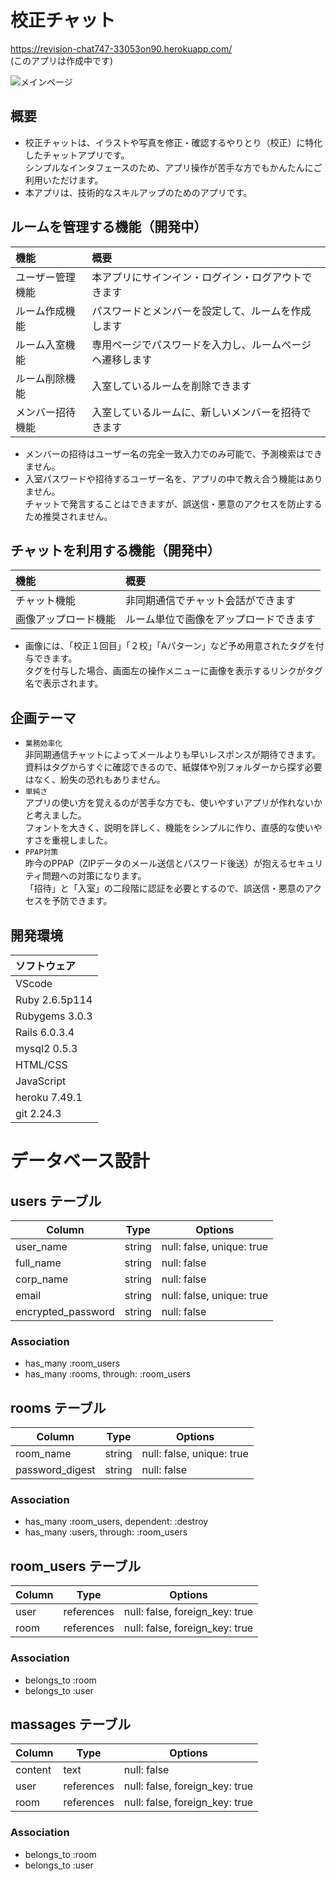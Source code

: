 # 校正チャット
https://revision-chat747-33053on90.herokuapp.com/  
(このアプリは作成中です)

![メインページ](https://user-images.githubusercontent.com/75772499/109477950-fd2d2780-7abb-11eb-97db-11ef2e3ca774.png)

## 概要
- 校正チャットは、イラストや写真を修正・確認するやりとり（校正）に特化したチャットアプリです。  
シンプルなインタフェースのため、アプリ操作が苦手な方でもかんたんにご利用いただけます。
- 本アプリは、技術的なスキルアップのためのアプリです。

## ルームを管理する機能（開発中）
| 機能 | 概要 |
| :--- | :--- |
| ユーザー管理機能 | 本アプリにサインイン・ログイン・ログアウトできます |
| ルーム作成機能 | パスワードとメンバーを設定して、ルームを作成します |
| ルーム入室機能 | 専用ページでパスワードを入力し、ルームページへ遷移します |
| ルーム削除機能 | 入室しているルームを削除できます |
| メンバー招待機能 | 入室しているルームに、新しいメンバーを招待できます |
- メンバーの招待はユーザー名の完全一致入力でのみ可能で、予測検索はできません。  
- 入室パスワードや招待するユーザー名を、アプリの中で教え合う機能はありません。  
チャットで発言することはできますが、誤送信・悪意のアクセスを防止するため推奨されません。  

## チャットを利用する機能（開発中）
| 機能 | 概要 |
| :--- | :--- |
| チャット機能 | 非同期通信でチャット会話ができます |
| 画像アップロード機能 | ルーム単位で画像をアップロードできます |
- 画像には、「校正１回目」「２校」「Aパターン」など予め用意されたタグを付与できます。  
タグを付与した場合、画面左の操作メニューに画像を表示するリンクがタグ名で表示されます。

## 企画テーマ
- `業務効率化`  
非同期通信チャットによってメールよりも早いレスポンスが期待できます。  
資料はタグからすぐに確認できるので、紙媒体や別フォルダーから探す必要はなく、紛失の恐れもありません。
- `単純さ`  
アプリの使い方を覚えるのが苦手な方でも、使いやすいアプリが作れないかと考えました。  
フォントを大きく、説明を詳しく、機能をシンプルに作り、直感的な使いやすさを重視しました。  
- `PPAP対策`  
昨今のPPAP（ZIPデータのメール送信とパスワード後送）が抱えるセキュリティ問題への対策になります。  
「招待」と「入室」の二段階に認証を必要とするので、誤送信・悪意のアクセスを予防できます。

## 開発環境
| ソフトウェア |
| :--- |
| VScode |
| Ruby 2.6.5p114 |
| Rubygems 3.0.3 |
| Rails 6.0.3.4 |
| mysql2 0.5.3 |
| HTML/CSS |
| JavaScript |
| heroku 7.49.1 |
| git 2.24.3 |

# データベース設計

## users テーブル

| Column             | Type    | Options                   |
| ------------------ | ------- | ------------------------- |
| user_name          | string  | null: false, unique: true |
| full_name          | string  | null: false               |
| corp_name          | string  | null: false               |
| email              | string  | null: false, unique: true |
| encrypted_password | string  | null: false               |
<!-- user_nameは検索に用いるため一意性である -->
<!-- passwordは正規表現で英数6字〜20字程度を求める -->

### Association

- has_many :room_users
- has_many :rooms, through: :room_users

## rooms テーブル

| Column             | Type    | Options                   |
| ------------------ | ------- | ------------------------- |
| room_name          | string  | null: false, unique: true |
| password_digest    | string  | null: false               |
<!-- room_nameは誤ったアクセスを防ぐため一意性である -->
<!-- has_secure_passwordを使って暗号化PWを使用する -->

### Association

- has_many :room_users, dependent: :destroy
- has_many :users, through: :room_users  

## room_users テーブル

| Column | Type       | Options                        |
| ------ | ---------- | ------------------------------ |
| user   | references | null: false, foreign_key: true |
| room   | references | null: false, foreign_key: true |

### Association

- belongs_to :room
- belongs_to :user

## massages テーブル

| Column             | Type    | Options                   |
| ------------------ | ------- | ------------------------- |
| content            | text    | null: false               |
| user               | references | null: false, foreign_key: true |
| room               | references | null: false, foreign_key: true |
<!-- has_secure_passwordを使って暗号化PWを使用する -->
<!-- pdf画像の保存は追って実装 -->

### Association

- belongs_to :room
- belongs_to :user

